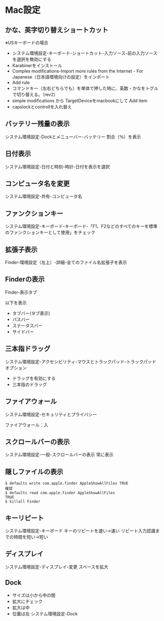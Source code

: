 # Mac設定

## かな、英字切り替えショートカット

※USキーボードの場合
- システム環境設定-キーボード-ショートカット-入力ソース-前の入力ソースを選択を無効にする
- Karabinerをインストール
- Complex modifications-Import more rules from the Internet - For Japanese（日本語環境向けの設定）をインポート
- Add rule
- コマンドキー（左右どちらでも）を単体で押した時に、英数・かなをトグルで切り替える。（rev2）
- simple modifications から TargetDeviceをmacbookにして Add item
- capslockとcontrollを入れ替え

## バッテリー残量の表示

システム環境設定-Dockとメニューバー-バッテリー
割合（％）を表示

## 日付表示

システム環境設定-日付と時刻-時計-日付を表示を選択

## コンピュータ名を変更

システム環境設定-共有-コンピュータ名

## ファンクションキー

システム環境設定-キーボード-キーボード-「F1、F2などのすべてのキーを標準のファンクションキーとして使用」をチェック

## 拡張子表示

Finder-環境設定（左上）-詳細-全てのファイル名拡張子を表示

## Finderの表示

Finder-表示タブ

以下を表示

- タブバー(タブ表示)
- パスバー
- ステータスバー
- サイドバー

## 三本指ドラッグ

システム環境設定-アクセシビリティ-マウスとトラックパッド-トラックパッドオプション

- ドラッグを有効にする
- 三本指のドラッグ

## ファイアウォール

システム環境設定-セキュリティとプライバシー

ファイアウォール：入

## スクロールバーの表示

システム環境設定-一般-スクロールバーの表示
常に表示

## 隠しファイルの表示

```
$ defaults write com.apple.finder AppleShowAllFiles TRUE
確認
$ defaults read com.apple.finder AppleShowAllFiles
TRUE
$ killall Finder
```

## キーリピート

システム環境設定-キーボード
キーのリピートを速い→速い
リピート入力認識までの時間を短い→短い

## ディスプレイ

システム環境設定-ディスプレイ-変更
スペースを拡大

## Dock

- サイズは小から中の間
- 拡大にチェック
- 拡大は中
- 位置は左
システム環境設定-Dock